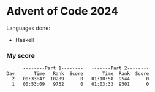 # Advent of Code 2024

Languages done:
- Haskell

### My score
```
      --------Part 1--------   -------Part 2--------
Day       Time   Rank  Score       Time  Rank  Score
  2   00:33:47  10289      0   01:10:58  9544      0
  1   00:53:09   9732      0   01:03:33  9501      0
```
